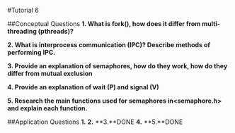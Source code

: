 #Tutorial 6

##Conceptual Questions 
**1. What is​ fork()​, how does it differ from multi­threading (pthreads)?**
 
**2. What is inter­process communication (​IPC​)? Describe methods of performing IPC.**
 
**3. Provide an explanation of ​semaphores​, how do they work, how do they differ from mutual exclusion**
 
**4. Provide an explanation of ​wait (P)​ and ​signal (V)**
 
**5. Research the main functions used for semaphores in ​<semaphore.h>​ and explain each function.**


##Application Questions
**1.**
**2.**
**3.**DONE
**4.**
**5.**DONE



























